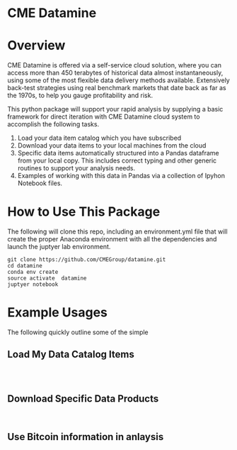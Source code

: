 # CME Datamine

# Overview

CME Datamine is offered via a self-service cloud solution, where you can access more than 
450 terabytes of historical data almost instantaneously, using some of the most flexible 
data delivery methods available. Extensively back-test strategies using real benchmark 
markets that date back as far as the 1970s, to help you gauge profitability and risk.

This python package will support your rapid analysis by supplying a basic framework for
direct iteration with CME Datamine cloud system to accomplish the following tasks.

1. Load your data item catalog which you have subscribed
2. Download your data items to your local machines from the cloud
3. Specific data items automatically structured into a Pandas dataframe from
your local copy.  This includes correct typing and other generic routines to support 
your analysis needs.
4. Examples of working with this data in Pandas via a collection of Ipyhon Notebook files.



# How to Use This Package

The following will clone this repo, including an environment.yml file that will create the 
proper Anaconda environment with all the dependencies and launch the juptyer lab environment.


```
git clone https://github.com/CMEGroup/datamine.git
cd datamine
conda env create
source activate  datamine
juptyer notebook
```

# Example Usages


The following quickly outline some of the simple 


## Load My Data Catalog Items

```buildoutcfg



```

## Download Specific Data Products

```buildoutcfg


```

## Use Bitcoin information in anlaysis

```buildoutcfg


```


